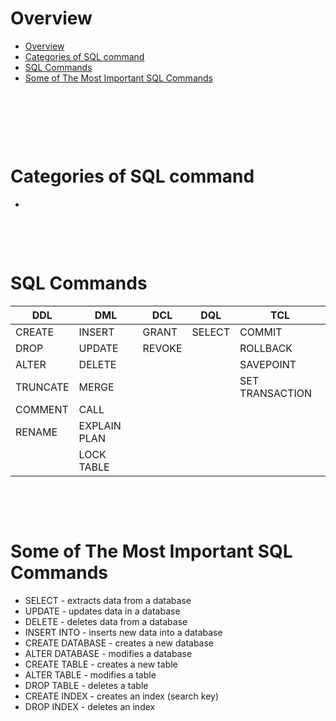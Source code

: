# Overview

- [Overview](#overview)
- [Categories of SQL command](#categories-of-sql-command)
- [SQL Commands](#sql-commands)
- [Some of The Most Important SQL Commands](#some-of-the-most-important-sql-commands)

&nbsp;

&nbsp;

&nbsp;

# Categories of SQL command

-

&nbsp;

&nbsp;

# SQL Commands

| DDL      | DML          | DCL    | DQL    | TCL             |
| -------- | ------------ | ------ | ------ | --------------- |
| CREATE   | INSERT       | GRANT  | SELECT | COMMIT          |
| DROP     | UPDATE       | REVOKE |        | ROLLBACK        |
| ALTER    | DELETE       |        |        | SAVEPOINT       |
| TRUNCATE | MERGE        |        |        | SET TRANSACTION |
| COMMENT  | CALL         |        |        |                 |
| RENAME   | EXPLAIN PLAN |        |        |                 |
|          | LOCK TABLE   |        |        |                 |

&nbsp;

&nbsp;

# Some of The Most Important SQL Commands

- SELECT - extracts data from a database
- UPDATE - updates data in a database
- DELETE - deletes data from a database
- INSERT INTO - inserts new data into a database
- CREATE DATABASE - creates a new database
- ALTER DATABASE - modifies a database
- CREATE TABLE - creates a new table
- ALTER TABLE - modifies a table
- DROP TABLE - deletes a table
- CREATE INDEX - creates an index (search key)
- DROP INDEX - deletes an index

